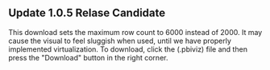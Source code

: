 ## Update 1.0.5 Relase Candidate

This download sets the maximum row count to 6000 instead of 2000. It may cause the visual to feel sluggish when used, until we have properly implemented virtualization.
To download, click the (.pbiviz) file and then press the "Download" button in the right corner.
